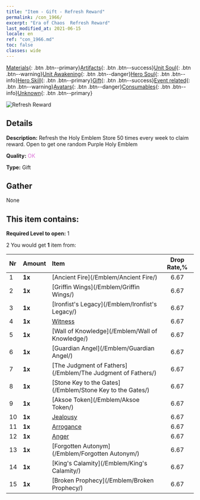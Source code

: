 ```yaml
---
title: "Item - Gift - Refresh Reward"
permalink: /con_1966/
excerpt: "Era of Chaos  Refresh Reward"
last_modified_at: 2021-06-15
locale: en
ref: "con_1966.md"
toc: false
classes: wide
---
```

 [Materials](/Items/){: .btn .btn--primary}[Artifacts](/Items/Artifacts/){: .btn .btn--success}[Unit Soul](/Items/UnitSoul/){: .btn .btn--warning}[Unit Awakening](/Items/UnitAwakening/){: .btn .btn--danger}[Hero Soul](/Items/HeroSoul/){: .btn .btn--info}[Hero Skill](/Items/HeroSkill/){: .btn .btn--primary}[Gift](/Items/Gift/){: .btn .btn--success}[Event related](/Items/Events/){: .btn .btn--warning}[Avatars](/Items/Avatars/){: .btn .btn--danger}[Consumables](/Items/Consumables/){: .btn .btn--info}[Unknown](/Items/Unknown/){: .btn .btn--primary}

 ![Refresh Reward](/images/t/shenghui_4.png)

## Details
 **Description:** Refresh the Holy Emblem Store 50 times every week to claim reward. Open to get one random Purple Holy Emblem

 **Quality:** <span style="color: #DA70D6">OK</span>

 **Type:** Gift

## Gather

  None

## This item contains:

 **Required Level to open:** 1

 2 You would get **1** item  from:

  | Nr | Amount |     Item    | Drop Rate,% |
  |:---|:-------|:------------|:---------:|
  | 1 |  **1x** | [Ancient Fire](/Emblem/Ancient Fire/) | 6.67 | 
  | 2 |  **1x** | [Griffin Wings](/Emblem/Griffin Wings/) | 6.67 | 
  | 3 |  **1x** | [Ironfist's Legacy](/Emblem/Ironfist's Legacy/) | 6.67 | 
  | 4 |  **1x** | [Witness](/Emblem/Witness/) | 6.67 | 
  | 5 |  **1x** | [Wall of Knowledge](/Emblem/Wall of Knowledge/) | 6.67 | 
  | 6 |  **1x** | [Guardian Angel](/Emblem/Guardian Angel/) | 6.67 | 
  | 7 |  **1x** | [The Judgment of Fathers](/Emblem/The Judgment of Fathers/) | 6.67 | 
  | 8 |  **1x** | [Stone Key to the Gates](/Emblem/Stone Key to the Gates/) | 6.67 | 
  | 9 |  **1x** | [Aksoe Token](/Emblem/Aksoe Token/) | 6.67 | 
  | 10 |  **1x** | [Jealousy](/Emblem/Jealousy/) | 6.67 | 
  | 11 |  **1x** | [Arrogance](/Emblem/Arrogance/) | 6.67 | 
  | 12 |  **1x** | [Anger](/Emblem/Anger/) | 6.67 | 
  | 13 |  **1x** | [Forgotten Autonym](/Emblem/Forgotten Autonym/) | 6.67 | 
  | 14 |  **1x** | [King's Calamity](/Emblem/King's Calamity/) | 6.67 | 
  | 15 |  **1x** | [Broken Prophecy](/Emblem/Broken Prophecy/) | 6.67 | 
